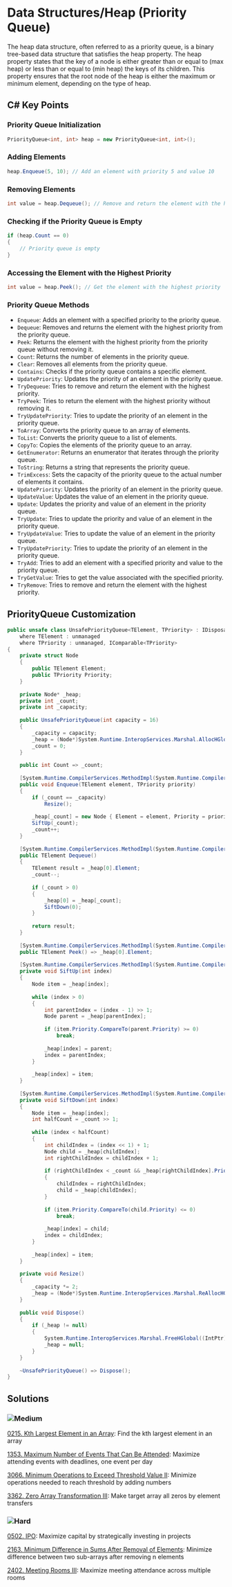 # Data Structures/Heap (Priority Queue)

The heap data structure, often referred to as a priority queue, is a binary tree-based data structure that satisfies the heap property. The heap property states that the key of a node is either greater than or equal to (max heap) or less than or equal to (min heap) the keys of its children. This property ensures that the root node of the heap is either the maximum or minimum element, depending on the type of heap.

## C# Key Points

### Priority Queue Initialization

```csharp
PriorityQueue<int, int> heap = new PriorityQueue<int, int>();
```

### Adding Elements

```csharp
heap.Enqueue(5, 10); // Add an element with priority 5 and value 10
```

### Removing Elements

```csharp
int value = heap.Dequeue(); // Remove and return the element with the highest priority
```

### Checking if the Priority Queue is Empty

```csharp
if (heap.Count == 0)
{
    // Priority queue is empty
}
```

### Accessing the Element with the Highest Priority

```csharp
int value = heap.Peek(); // Get the element with the highest priority
```

### Priority Queue Methods

- `Enqueue`: Adds an element with a specified priority to the priority queue.
- `Dequeue`: Removes and returns the element with the highest priority from the priority queue.
- `Peek`: Returns the element with the highest priority from the priority queue without removing it.
- `Count`: Returns the number of elements in the priority queue.
- `Clear`: Removes all elements from the priority queue.
- `Contains`: Checks if the priority queue contains a specific element.
- `UpdatePriority`: Updates the priority of an element in the priority queue.
- `TryDequeue`: Tries to remove and return the element with the highest priority.
- `TryPeek`: Tries to return the element with the highest priority without removing it.
- `TryUpdatePriority`: Tries to update the priority of an element in the priority queue.
- `ToArray`: Converts the priority queue to an array of elements.
- `ToList`: Converts the priority queue to a list of elements.
- `CopyTo`: Copies the elements of the priority queue to an array.
- `GetEnumerator`: Returns an enumerator that iterates through the priority queue.
- `ToString`: Returns a string that represents the priority queue.
- `TrimExcess`: Sets the capacity of the priority queue to the actual number of elements it contains.
- `UpdatePriority`: Updates the priority of an element in the priority queue.
- `UpdateValue`: Updates the value of an element in the priority queue.
- `Update`: Updates the priority and value of an element in the priority queue.
- `TryUpdate`: Tries to update the priority and value of an element in the priority queue.
- `TryUpdateValue`: Tries to update the value of an element in the priority queue.
- `TryUpdatePriority`: Tries to update the priority of an element in the priority queue.
- `TryAdd`: Tries to add an element with a specified priority and value to the priority queue.
- `TryGetValue`: Tries to get the value associated with the specified priority.
- `TryRemove`: Tries to remove and return the element with the highest priority.

## PriorityQueue Customization
```csharp
public unsafe class UnsafePriorityQueue<TElement, TPriority> : IDisposable 
    where TElement : unmanaged 
    where TPriority : unmanaged, IComparable<TPriority>
{
    private struct Node
    {
        public TElement Element;
        public TPriority Priority;
    }
    
    private Node* _heap;
    private int _count;
    private int _capacity;
    
    public UnsafePriorityQueue(int capacity = 16)
    {
        _capacity = capacity;
        _heap = (Node*)System.Runtime.InteropServices.Marshal.AllocHGlobal(capacity * sizeof(Node));
        _count = 0;
    }
    
    public int Count => _count;
    
    [System.Runtime.CompilerServices.MethodImpl(System.Runtime.CompilerServices.MethodImplOptions.AggressiveInlining)]
    public void Enqueue(TElement element, TPriority priority)
    {
        if (_count == _capacity)
            Resize();
            
        _heap[_count] = new Node { Element = element, Priority = priority };
        SiftUp(_count);
        _count++;
    }
    
    [System.Runtime.CompilerServices.MethodImpl(System.Runtime.CompilerServices.MethodImplOptions.AggressiveInlining)]
    public TElement Dequeue()
    {
        TElement result = _heap[0].Element;
        _count--;
        
        if (_count > 0)
        {
            _heap[0] = _heap[_count];
            SiftDown(0);
        }
        
        return result;
    }
    
    [System.Runtime.CompilerServices.MethodImpl(System.Runtime.CompilerServices.MethodImplOptions.AggressiveInlining)]
    public TElement Peek() => _heap[0].Element;
    
    [System.Runtime.CompilerServices.MethodImpl(System.Runtime.CompilerServices.MethodImplOptions.AggressiveInlining)]
    private void SiftUp(int index)
    {
        Node item = _heap[index];
        
        while (index > 0)
        {
            int parentIndex = (index - 1) >> 1;
            Node parent = _heap[parentIndex];
            
            if (item.Priority.CompareTo(parent.Priority) >= 0)
                break;
                
            _heap[index] = parent;
            index = parentIndex;
        }
        
        _heap[index] = item;
    }
    
    [System.Runtime.CompilerServices.MethodImpl(System.Runtime.CompilerServices.MethodImplOptions.AggressiveInlining)]
    private void SiftDown(int index)
    {
        Node item = _heap[index];
        int halfCount = _count >> 1;
        
        while (index < halfCount)
        {
            int childIndex = (index << 1) + 1;
            Node child = _heap[childIndex];
            int rightChildIndex = childIndex + 1;
            
            if (rightChildIndex < _count && _heap[rightChildIndex].Priority.CompareTo(child.Priority) < 0)
            {
                childIndex = rightChildIndex;
                child = _heap[childIndex];
            }
            
            if (item.Priority.CompareTo(child.Priority) <= 0)
                break;
                
            _heap[index] = child;
            index = childIndex;
        }
        
        _heap[index] = item;
    }
    
    private void Resize()
    {
        _capacity *= 2;
        _heap = (Node*)System.Runtime.InteropServices.Marshal.ReAllocHGlobal((IntPtr)_heap, (IntPtr)(_capacity * sizeof(Node)));
    }
    
    public void Dispose()
    {
        if (_heap != null)
        {
            System.Runtime.InteropServices.Marshal.FreeHGlobal((IntPtr)_heap);
            _heap = null;
        }
    }
    
    ~UnsafePriorityQueue() => Dispose();
}
```

## Solutions

### ![Medium](https://img.shields.io/badge/Medium-fac31d)

[0215. Kth Largest Element in an Array](/Data%20Structures%2FHeap%20%28Priority%20Queue%29%2F0215.%20Kth%20Largest%20Element%20in%20an%20Array): Find the kth largest element in an array

[1353. Maximum Number of Events That Can Be Attended](/Data%20Structures%2FHeap%20%28Priority%20Queue%29%2F1353.%20Maximum%20Number%20of%20Events%20That%20Can%20Be%20Attended): Maximize attending events with deadlines, one event per day

[3066. Minimum Operations to Exceed Threshold Value II](/Data%20Structures%2FHeap%20%28Priority%20Queue%29%2F3066.%20Minimum%20Operations%20to%20Exceed%20Threshold%20Value%20II): Minimize operations needed to reach threshold by adding numbers

[3362. Zero Array Transformation III](/Data%20Structures%2FHeap%20%28Priority%20Queue%29%2F3362.%20Zero%20Array%20Transformation%20III): Make target array all zeros by element transfers

### ![Hard](https://img.shields.io/badge/Hard-f8615c)

[0502. IPO](/Data%20Structures%2FHeap%20%28Priority%20Queue%29%2F0502.%20IPO): Maximize capital by strategically investing in projects

[2163. Minimum Difference in Sums After Removal of Elements](/Data%20Structures%2FHeap%20%28Priority%20Queue%29%2F2163.%20Minimum%20Difference%20in%20Sums%20After%20Removal%20of%20Elements): Minimize difference between two sub-arrays after removing n elements

[2402. Meeting Rooms III](/Data%20Structures%2FHeap%20%28Priority%20Queue%29%2F2402.%20Meeting%20Rooms%20III): Maximize meeting attendance across multiple rooms
